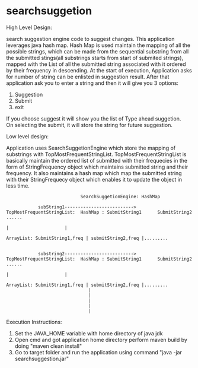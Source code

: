 # searchsuggetion


High Level Design:

search suggestion engine code to suggest changes. This application leverages java hash map. Hash Map is used maintain the mapping of all the possible strings, which can be made from the sequential substring from all the submitted stings(all substrings starts from start of submited strings), mapped with the List of all the submitted string associated with it ordered by their frequency in descending. 
At the start of execution, Application asks for number of string can be enlisted in suggestion result. After that application ask you to enter a string and then it will give you 3 options:
1. Suggestion
2. Submit
3. exit

If you choose suggest it will show you the list of Type ahead suggetion.  
On selecting the submit, it will store the string for future suggestion. 



Low level design:

Application uses SearchSuggetionEngine which store the mapping of substrings with TopMostFrequentStringList.
TopMostFrequentStringList is basically maintain the ordered list of submitted with their frequecies in the form of StringFrequency object which maintains submitted string and their frequency. It also maintains a hash map which map the submitted string with their StringFrequecy object which enables it to update the object in less time.

                                SearchSuggetionEngine: HashMap
                                
                subString1--------------------------> TopMostFrequentStringList:  HashMap : SubmitString1      SubmitString2  ......
                                                                                                |                     |
                                                                                  ArrayList: SubmitString1,freq | submitString2,freq |.........
                                
                                
                substring2--------------------------> TopMostFrequentStringList:  HashMap : SubmitString1      SubmitString2  ......
                                                                                                 |                     |
                                                                                  ArrayList: SubmitString1,freq | submitString2,freq |.........
                                   |
                                   |
                                   |
                                   |
                                   |
                               

Execution Instructions:

1. Set the JAVA_HOME variable with home directory of java jdk
2. Open cmd and got application home directory perform maven build by doing "maven clean install"
3. Go to target folder and run the application using command "java -jar searchsuggestion.jar"

                               
